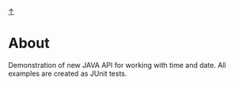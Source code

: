 [&#8593;](../README.md)

# About
Demonstration of new JAVA API for working with time and date. All examples are created as JUnit tests.